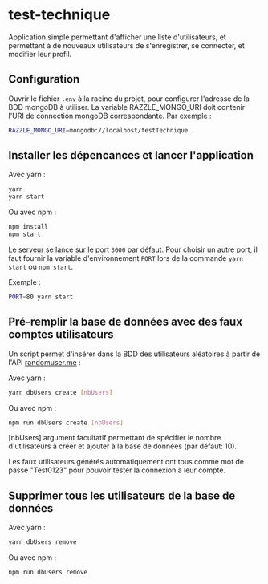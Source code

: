# test-technique

Application simple permettant d'afficher une liste d'utilisateurs, et permettant à de nouveaux utilisateurs de s'enregistrer, se connecter, et modifier leur profil.

## Configuration

Ouvrir le fichier `.env` à la racine du projet, pour configurer l'adresse de la BDD mongoDB à utiliser.
La variable RAZZLE_MONGO_URI doit contenir l'URI de connection mongoDB correspondante.
Par exemple :

```bash
RAZZLE_MONGO_URI=mongodb://localhost/testTechnique
```

## Installer les dépencances et lancer l'application

Avec yarn :
```bash
yarn
yarn start
```

Ou avec npm :
```bash
npm install
npm start
```

Le serveur se lance sur le port `3000` par défaut. Pour choisir un autre port, il faut fournir la variable d'environnement `PORT` lors de la commande `yarn start` ou `npm start`.

Exemple :
```bash
PORT=80 yarn start
```

## Pré-remplir la base de données avec des faux comptes utilisateurs

Un script permet d'insérer dans la BDD des utilisateurs aléatoires à partir de l'API [randomuser.me](https://randomuser.me/) :

Avec yarn :
```bash
yarn dbUsers create [nbUsers]
```

Ou avec npm :
```bash
npm run dbUsers create [nbUsers]
```

[nbUsers] argument facultatif permettant de spécifier le nombre d'utilisateurs à créer et ajouter à la base de données
(par défaut: 10).

Les faux utilisateurs générés automatiquement ont tous comme mot de passe "Test0123" pour pouvoir tester la connexion à leur compte.

## Supprimer tous les utilisateurs de la base de données


Avec yarn :
```bash
yarn dbUsers remove
```

Ou avec npm :
```bash
npm run dbUsers remove
```
